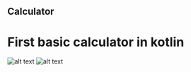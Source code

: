 ## Calculator 

# First basic calculator in kotlin 

![alt text](imgs/print2.jpeg)
![alt text](imgs/print1.jpeg)
